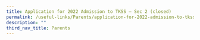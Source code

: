 ```yaml
---
title: Application for 2022 Admission to TKSS – Sec 2 (closed)
permalink: /useful-links/Parents/application-for-2022-admission-to-tkss-sec-2/
description: ""
third_nav_title: Parents
---
```

